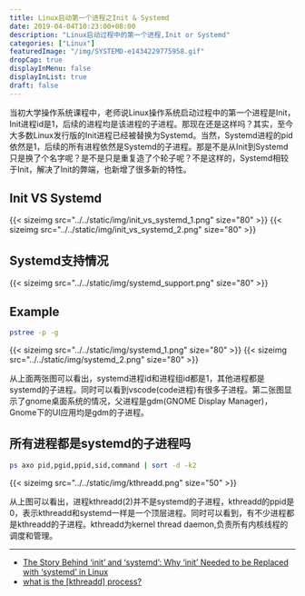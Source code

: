 ```yaml
---
title: Linux启动第一个进程之Init & Systemd
date: 2019-04-04T10:23:00+08:00
description: "Linux启动过程中的第一个进程,Init or Systemd"
categories: ["Linux"]
featuredImage: "/img/SYSTEMD-e1434229775958.gif"
dropCap: true
displayInMenu: false
displayInList: true
draft: false
---
```


当初大学操作系统课程中，老师说Linux操作系统启动过程中的第一个进程是Init，Init进程id是1，后续的进程均是该进程的子进程。那现在还是这样吗？其实，至今大多数Linux发行版的Init进程已经被替换为Systemd。当然，Systemd进程的pid依然是1，后续的所有进程依然是Systemd的子进程。那是不是从Init到Systemd只是换了个名字呢？是不是只是重复造了个轮子呢？不是这样的，Systemd相较于Init，解决了Init的弊端，也新增了很多新的特性。

## Init VS Systemd

{{< sizeimg src="../../static/img/init_vs_systemd_1.png" size="80" >}}
{{< sizeimg src="../../static/img/init_vs_systemd_2.png" size="80" >}}

## Systemd支持情况

{{< sizeimg src="../../static/img/systemd_support.png" size="80" >}}

## Example

```bash
pstree -p -g
```

{{< sizeimg src="../../static/img/systemd_1.png" size="80" >}}
{{< sizeimg src="../../static/img/systemd_2.png" size="80" >}}

从上面两张图可以看出，systemd进程id和进程组id都是1，其他进程都是systemd的子进程。同时可以看到vscode(code进程)有很多子进程。第二张图显示了gnome桌面系统的情况，父进程是gdm(GNOME Display Manager)，Gnome下的UI应用均是gdm的子进程。

## 所有进程都是systemd的子进程吗

```bash
ps axo pid,pgid,ppid,sid,command | sort -d -k2
```

{{< sizeimg src="../../static/img/kthreadd.png" size="50" >}}

从上图可以看出，进程kthreadd(2)并不是systemd的子进程，kthreadd的ppid是0，表示kthreadd和systemd一样是一个顶层进程。同时可以看到，有不少进程都是kthreadd的子进程。kthreadd为kernel thread daemon,负责所有内核线程的调度和管理。

---

- [The Story Behind ‘init’ and ‘systemd’: Why ‘init’ Needed to be Replaced with ‘systemd’ in Linux](https://www.tecmint.com/systemd-replaces-init-in-linux/)
- [what is the \[kthreadd\] process?](http://www.linuxvox.com/post/what-is-the-kthreadd-process/)